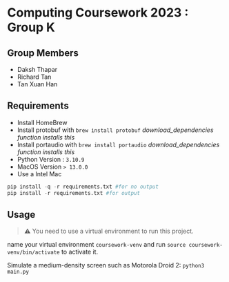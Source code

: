 # Computing Coursework 2023 : Group K

## Group Members

- Daksh Thapar
- Richard Tan
- Tan Xuan Han


## Requirements

- Install HomeBrew
- Install protobuf with `brew install protobuf` *download_dependencies function installs this*
- Install portaudio with `brew install portaudio` *download_dependencies function installs this*
- Python Version : `3.10.9`
- MacOS Version `> 13.0.0`
- Use a Intel Mac

```py
pip install -q -r requirements.txt #for no output
pip install -r requirements.txt #for output
```

## Usage

> :warning: You need to use a virtual environment to run this project.

name your virtual environment `coursework-venv` and run `source coursework-venv/bin/activate` to activate it.

Simulate a medium-density screen such as Motorola Droid 2: `python3 main.py`
